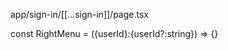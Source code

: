 <!--  to put logo in mobileMenu -->
<!-- width given in left center right in nabar for s m -->
<!-- added ml-6 which is 0 in search bar in xl screen -->
<!-- to add divider in comments in comments.tsx -->






<!-- we use snippts   1 compt   2  -->



<!-- how to use clerk authentication -->
app/sign-in/[[...sign-in]]/page.tsx








<!-- new learnings -->
const RightMenu = ({userId}:{userId?:string}) => {}